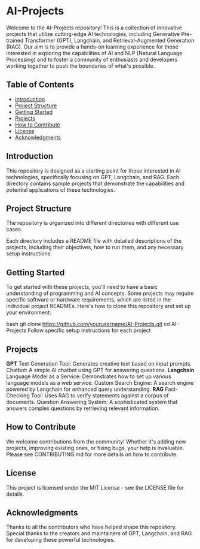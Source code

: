 # AI-Projects

Welcome to the AI-Projects repository! This is a collection of innovative projects that utilize cutting-edge AI technologies, including Generative Pre-trained Transformer (GPT), Langchain, and Retrieval-Augmented Generation (RAG). Our aim is to provide a hands-on learning experience for those interested in exploring the capabilities of AI and NLP (Natural Language Processing) and to foster a community of enthusiasts and developers working together to push the boundaries of what's possible.

## Table of Contents

- [Introduction](#introduction)
- [Project Structure](#project-structure)
- [Getting Started](#getting-started)
- [Projects](#projects)
- [How to Contribute](#how-to-contribute)
- [License](#license)
- [Acknowledgments](#acknowledgments)

## Introduction

This repository is designed as a starting point for those interested in AI technologies, specifically focusing on GPT, Langchain, and RAG. Each directory contains sample projects that demonstrate the capabilities and potential applications of these technologies.

## Project Structure

The repository is organized into different directories with different use cases.

Each directory includes a README file with detailed descriptions of the projects, including their objectives, how to run them, and any necessary setup instructions.

## Getting Started

To get started with these projects, you'll need to have a basic understanding of programming and AI concepts. Some projects may require specific software or hardware requirements, which are listed in the individual project READMEs.
Here's how to clone this repository and set up your environment:

bash
git clone https://github.com/yourusername/AI-Projects.git
cd AI-Projects
Follow specific setup instructions for each project

## Projects

**GPT**
Text Generation Tool: Generates creative text based on input prompts.
Chatbot: A simple AI chatbot using GPT for answering questions.
**Langchain**
Language Model as a Service: Demonstrates how to set up various language models as a web service.
Custom Search Engine: A search engine powered by Langchain for enhanced query understanding.
**RAG**
Fact-Checking Tool: Uses RAG to verify statements against a corpus of documents.
Question Answering System: A sophisticated system that answers complex questions by retrieving relevant information.

## How to Contribute

We welcome contributions from the community! Whether it's adding new projects, improving existing ones, or fixing bugs, your help is invaluable. Please see CONTRIBUTING.md for more details on how to contribute.

## **License**

This project is licensed under the MIT License - see the LICENSE file for details.

## **Acknowledgments**

Thanks to all the contributors who have helped shape this repository.
Special thanks to the creators and maintainers of GPT, Langchain, and RAG for developing these powerful technologies.
